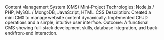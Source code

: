 Content Management System (CMS) Mini-Project
Technologies: Node.js / PHP, MySQL / MongoDB, JavaScript, HTML, CSS
Description:
Created a mini CMS to manage website content dynamically. Implemented CRUD operations and a simple, intuitive user interface.
Outcome:
A functional CMS showing full-stack development skills, database integration, and back-end/front-end interaction.
